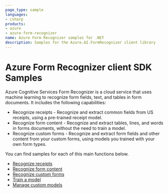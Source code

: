 ```yaml
---
page_type: sample
languages:
- csharp
products:
- azure
- azure-form-recognizer
name: Azure Form Recognizer samples for .NET
description: Samples for the Azure.AI.FormRecognizer client library
---
```


# Azure Form Recognizer client SDK Samples
Azure Cognitive Services Form Recognizer is a cloud service that uses machine learning to recognize form fields, text, and tables in form documents. It includes the following capabilities:

- Recognize receipts - Recognize and extract common fields from US receipts, using a pre-trained receipt model.
- Recognize form content - Recognize and extract tables, lines, and words in forms documents, without the need to train a model.
- Recognize custom forms - Recognize and extract form fields and other content from your custom forms, using models you trained with your own form types.

You can find samples for each of this main functions below.
- [Recognize receipts](https://github.com/Azure/azure-sdk-for-net/tree/master/sdk/formrecognizer/Azure.AI.FormRecognizer/samples/Sample1_RecognizeReceipts.md)
- [Recognize form content](https://github.com/Azure/azure-sdk-for-net/tree/master/sdk/formrecognizer/Azure.AI.FormRecognizer/samples/Sample2_RecognizeFormContent.md)
- [Recognize custom forms](https://github.com/Azure/azure-sdk-for-net/tree/master/sdk/formrecognizer/Azure.AI.FormRecognizer/samples/Sample3_RecognizeCustomForms.md)
- [Train a model](https://github.com/Azure/azure-sdk-for-net/tree/master/sdk/formrecognizer/Azure.AI.FormRecognizer/samples/Sample4_TrainModel.md)
- [Manage custom models](https://github.com/Azure/azure-sdk-for-net/tree/master/sdk/formrecognizer/Azure.AI.FormRecognizer/samples/Sample5_ManageCustomModels.md)
